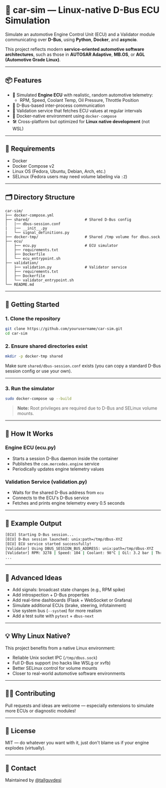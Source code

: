 
# 🚗 car-sim — Linux-native D-Bus ECU Simulation

Simulate an automotive Engine Control Unit (ECU) and a Validator module communicating over **D-Bus**, using **Python**, **Docker**, and **asyncio**.

This project reflects modern **service-oriented automotive software architectures**, such as those in **AUTOSAR Adaptive**, **MB.OS**, or **AGL (Automotive Grade Linux)**.

---

## 📦 Features

- 🧠 Simulated **Engine ECU** with realistic, random automotive telemetry:
  - RPM, Speed, Coolant Temp, Oil Pressure, Throttle Position
- 🔁 D-Bus-based inter-process communication
- 🧪 Validation service that fetches ECU values at regular intervals
- 🐳 Docker-native environment using `docker-compose`
- 🛠️ Cross-platform but optimized for **Linux native development** (not WSL)

---

## 🧰 Requirements

- Docker
- Docker Compose v2
- Linux OS (Fedora, Ubuntu, Debian, Arch, etc.)
- SELinux (Fedora users may need volume labeling via `:Z`)

---

## 🗂️ Directory Structure

```
car-sim/
├── docker-compose.yml
├── shared/                         # Shared D-Bus config
│   |── dbus-session.conf
|   |── __init__.py
|   └── signal_definitions.py
├── docker-tmp/                     # Shared /tmp volume for dbus.sock
├── ecu/
│   ├── ecu.py                      # ECU simulator
│   ├── requirements.txt
│   ├── Dockerfile
│   └── ecu_entrypoint.sh
├── validation/
│   ├── validation.py               # Validator service
│   ├── requirements.txt
│   ├── Dockerfile
│   └── validator_entrypoint.sh
└── README.md
```

---

## 🚀 Getting Started

### 1. Clone the repository
```bash
git clone https://github.com/yourusername/car-sim.git
cd car-sim
```

### 2. Ensure shared directories exist
```bash
mkdir -p docker-tmp shared
```

Make sure `shared/dbus-session.conf` exists (you can copy a standard D-Bus session config or use your own).

---

### 3. Run the simulator
```bash
sudo docker-compose up --build
```

> **Note:** Root privileges are required due to D-Bus and SELinux volume mounts.

---

## 🧠 How It Works

### Engine ECU (ecu.py)
- Starts a session D-Bus daemon inside the container
- Publishes the `com.mercedes.engine` service
- Periodically updates engine telemetry values

### Validation Service (validation.py)
- Waits for the shared D-Bus address from `ecu`
- Connects to the ECU's D-Bus service
- Fetches and prints engine telemetry every 0.5 seconds

---

## 📸 Example Output

```bash
[ECU] Starting D-Bus session...
[ECU] D-Bus session launched: unix:path=/tmp/dbus-XYZ
[ECU] ECU service started successfully!
[Validator] Using DBUS_SESSION_BUS_ADDRESS: unix:path=/tmp/dbus-XYZ
[Validator] RPM: 3278 | Speed: 104 | Coolant: 98°C | Oil: 3.2 bar | Throttle: 78.5%
...
```

---

## 🧪 Advanced Ideas

- Add signals: broadcast state changes (e.g., RPM spike)
- Add introspection + D-Bus properties
- Add real-time dashboards (Flask + WebSocket or Grafana)
- Simulate additional ECUs (brake, steering, infotainment)
- Use system bus (`--system`) for more realism
- Add a test suite with `pytest` + `dbus-next`

---

## 💡 Why Linux Native?

This project benefits from a native Linux environment:
- Reliable Unix socket IPC (`/tmp/dbus.sock`)
- Full D-Bus support (no hacks like WSLg or xvfb)
- Better SELinux control for volume mounts
- Closer to real-world automotive software environments

---

## 👨‍💻 Contributing

Pull requests and ideas are welcome — especially extensions to simulate more ECUs or diagnostic modules!

---

## 📜 License

MIT — do whatever you want with it, just don't blame us if your engine explodes (virtually).

---

## 📧 Contact

Maintained by [@tallguydesi](https://github.com/tallguydesi)
